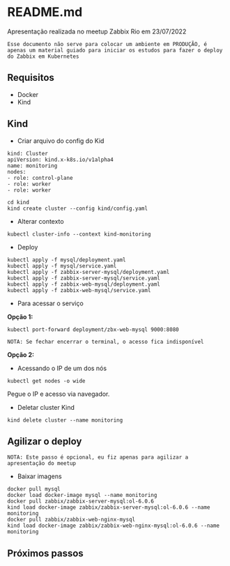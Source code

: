 # README.md

Apresentação realizada no meetup Zabbix Rio em 23/07/2022

`Esse documento não serve para colocar um ambiente em PRODUÇÃO, é apenas um material guiado para iniciar os estudos para fazer o deploy do Zabbix em Kubernetes`


## Requisitos

- Docker
- Kind

## Kind

- Criar arquivo do config do Kid

```
kind: Cluster
apiVersion: kind.x-k8s.io/v1alpha4
name: monitoring
nodes:
- role: control-plane
- role: worker
- role: worker
```

```
cd kind
kind create cluster --config kind/config.yaml
```

- Alterar contexto 

```
kubectl cluster-info --context kind-monitoring
```

- Deploy


```
kubectl apply -f mysql/deployment.yaml 
kubectl apply -f mysql/service.yaml
kubectl apply -f zabbix-server-mysql/deployment.yaml
kubectl apply -f zabbix-server-mysql/service.yaml
kubectl apply -f zabbix-web-mysql/deployment.yaml
kubectl apply -f zabbix-web-mysql/service.yaml
```

- Para acessar o serviço

**Opção 1:**

```
kubectl port-forward deployment/zbx-web-mysql 9000:8080
```
`NOTA: Se fechar encerrar o terminal, o acesso fica indisponível`

**Opção 2:**

- Acessando o IP de um dos nós

```
kubectl get nodes -o wide
```

Pegue o IP e acesso via navegador.

- Deletar cluster Kind

```
kind delete cluster --name monitoring
```

## Agilizar o deploy

`NOTA: Este passo é opcional, eu fiz apenas para agilizar a apresentação do meetup`

- Baixar imagens

```
docker pull mysql
docker load docker-image mysql --name monitoring
docker pull zabbix/zabbix-server-mysql:ol-6.0.6
kind load docker-image zabbix/zabbix-server-mysql:ol-6.0.6 --name monitoring
docker pull zabbix/zabbix-web-nginx-mysql
kind load docker-image zabbix/zabbix-web-nginx-mysql:ol-6.0.6 --name monitoring
```

## Próximos passos

